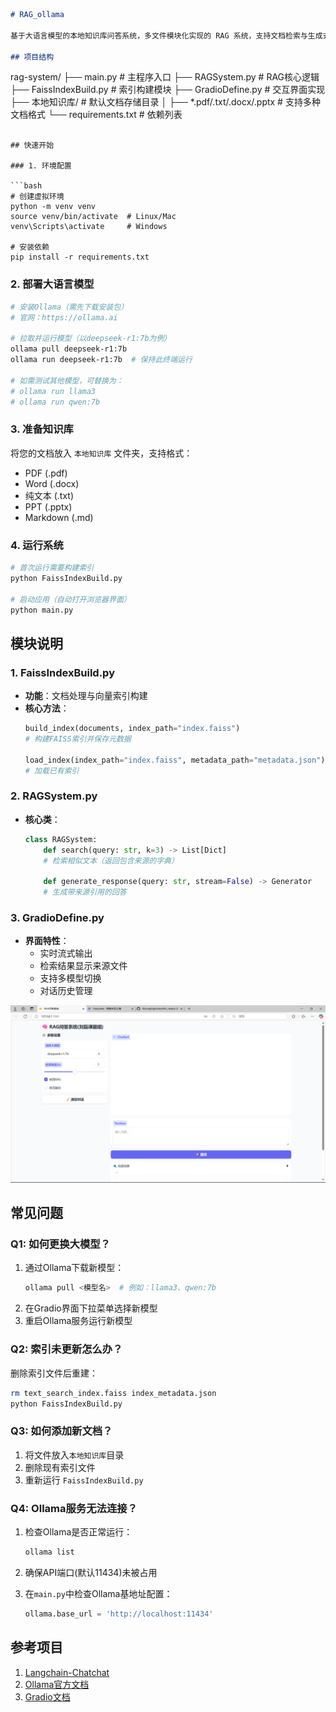 ```markdown
# RAG_ollama

基于大语言模型的本地知识库问答系统，多文件模块化实现的 RAG 系统，支持文档检索与生成式问答，保留文本来源信息。

## 项目结构

```
rag-system/
├── main.py                 # 主程序入口
├── RAGSystem.py            # RAG核心逻辑
├── FaissIndexBuild.py      # 索引构建模块
├── GradioDefine.py         # 交互界面实现
├── 本地知识库/              # 默认文档存储目录
│   ├── *.pdf/.txt/.docx/.pptx    # 支持多种文档格式
└── requirements.txt        # 依赖列表
```

## 快速开始

### 1. 环境配置

```bash
# 创建虚拟环境
python -m venv venv
source venv/bin/activate  # Linux/Mac
venv\Scripts\activate     # Windows

# 安装依赖
pip install -r requirements.txt
```

### 2. 部署大语言模型

```bash
# 安装Ollama（需先下载安装包）
# 官网：https://ollama.ai

# 拉取并运行模型（以deepseek-r1:7b为例）
ollama pull deepseek-r1:7b
ollama run deepseek-r1:7b  # 保持此终端运行

# 如需测试其他模型，可替换为：
# ollama run llama3
# ollama run qwen:7b
```

### 3. 准备知识库

将您的文档放入 `本地知识库` 文件夹，支持格式：
- PDF (.pdf)
- Word (.docx)
- 纯文本 (.txt)
- PPT (.pptx)
- Markdown (.md)

### 4. 运行系统

```bash
# 首次运行需要构建索引
python FaissIndexBuild.py

# 启动应用（自动打开浏览器界面）
python main.py
```

## 模块说明

### 1. FaissIndexBuild.py

- **功能**：文档处理与向量索引构建
- **核心方法**：
  ```python
  build_index(documents, index_path="index.faiss")
  # 构建FAISS索引并保存元数据
  
  load_index(index_path="index.faiss", metadata_path="metadata.json")
  # 加载已有索引
  ```

### 2. RAGSystem.py

- **核心类**：
  ```python
  class RAGSystem:
      def search(query: str, k=3) -> List[Dict]
      # 检索相似文本（返回包含来源的字典）
      
      def generate_response(query: str, stream=False) -> Generator
      # 生成带来源引用的回答
  ```

### 3. GradioDefine.py

- **界面特性**：
  - 实时流式输出
  - 检索结果显示来源文件
  - 支持多模型切换
  - 对话历史管理

![界面截图](ui_screenshot.png)

## 常见问题

### Q1: 如何更换大模型？
1. 通过Ollama下载新模型：
   ```bash
   ollama pull <模型名>  # 例如：llama3、qwen:7b
   ```
2. 在Gradio界面下拉菜单选择新模型
3. 重启Ollama服务运行新模型

### Q2: 索引未更新怎么办？
删除索引文件后重建：
```bash
rm text_search_index.faiss index_metadata.json
python FaissIndexBuild.py
```

### Q3: 如何添加新文档？
1. 将文件放入`本地知识库`目录
2. 删除现有索引文件
3. 重新运行 `FaissIndexBuild.py`

### Q4: Ollama服务无法连接？
1. 检查Ollama是否正常运行：
   ```bash
   ollama list
   ```
2. 确保API端口(默认11434)未被占用
3. 在`main.py`中检查Ollama基地址配置：

   ```python
   ollama.base_url = 'http://localhost:11434'
   ```

## 参考项目
1. [Langchain-Chatchat](https://github.com/chatchat-space/Langchain-Chatchat)
2. [Ollama官方文档](https://github.com/ollama/ollama?tab=readme-ov-file)
3. [Gradio文档](https://www.gradio.app/docs/)
```
